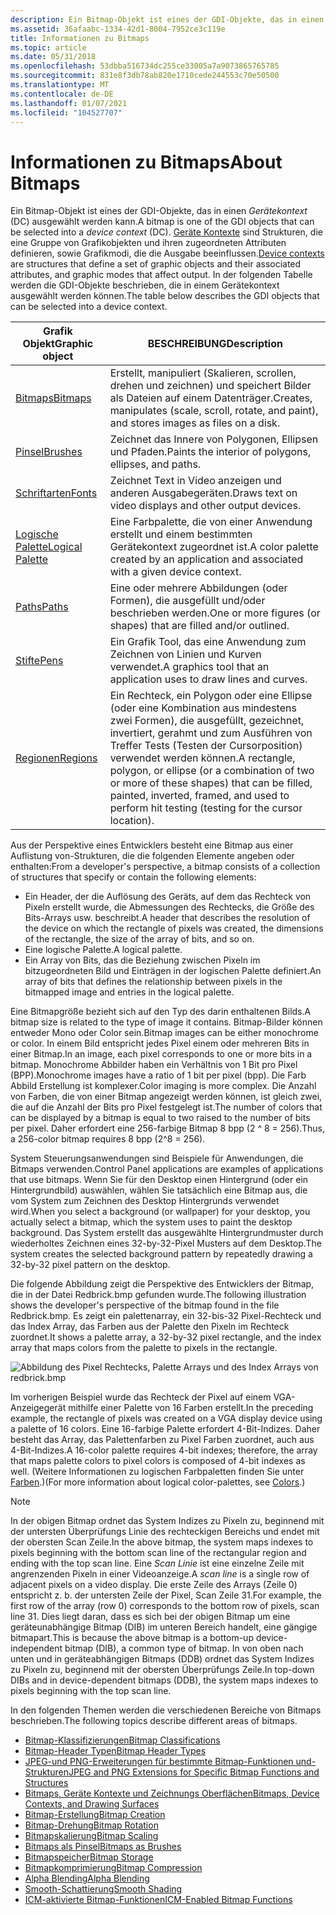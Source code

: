 ```yaml
---
description: Ein Bitmap-Objekt ist eines der GDI-Objekte, das in einen Gerätekontext (DC) ausgewählt werden kann.
ms.assetid: 36afaabc-1334-42d1-8004-7952ce3c119e
title: Informationen zu Bitmaps
ms.topic: article
ms.date: 05/31/2018
ms.openlocfilehash: 53dbba516734dc255ce33005a7a9073865765785
ms.sourcegitcommit: 831e8f3db78ab820e1710cede244553c70e50500
ms.translationtype: MT
ms.contentlocale: de-DE
ms.lasthandoff: 01/07/2021
ms.locfileid: "104527707"
---
```

# <a name="about-bitmaps"></a><span data-ttu-id="91026-103">Informationen zu Bitmaps</span><span class="sxs-lookup"><span data-stu-id="91026-103">About Bitmaps</span></span>

<span data-ttu-id="91026-104">Ein Bitmap-Objekt ist eines der GDI-Objekte, das in einen *Gerätekontext* (DC) ausgewählt werden kann.</span><span class="sxs-lookup"><span data-stu-id="91026-104">A bitmap is one of the GDI objects that can be selected into a *device context* (DC).</span></span> <span data-ttu-id="91026-105">[Geräte Kontexte](device-contexts.md) sind Strukturen, die eine Gruppe von Grafikobjekten und ihren zugeordneten Attributen definieren, sowie Grafikmodi, die die Ausgabe beeinflussen.</span><span class="sxs-lookup"><span data-stu-id="91026-105">[Device contexts](device-contexts.md) are structures that define a set of graphic objects and their associated attributes, and graphic modes that affect output.</span></span> <span data-ttu-id="91026-106">In der folgenden Tabelle werden die GDI-Objekte beschrieben, die in einem Gerätekontext ausgewählt werden können.</span><span class="sxs-lookup"><span data-stu-id="91026-106">The table below describes the GDI objects that can be selected into a device context.</span></span>



| <span data-ttu-id="91026-107">Grafik Objekt</span><span class="sxs-lookup"><span data-stu-id="91026-107">Graphic object</span></span>                         | <span data-ttu-id="91026-108">BESCHREIBUNG</span><span class="sxs-lookup"><span data-stu-id="91026-108">Description</span></span>                                                                                                                                                                                          |
|----------------------------------------|------------------------------------------------------------------------------------------------------------------------------------------------------------------------------------------------------|
| [<span data-ttu-id="91026-109">Bitmaps</span><span class="sxs-lookup"><span data-stu-id="91026-109">Bitmaps</span></span>](bitmaps.md)                 | <span data-ttu-id="91026-110">Erstellt, manipuliert (Skalieren, scrollen, drehen und zeichnen) und speichert Bilder als Dateien auf einem Datenträger.</span><span class="sxs-lookup"><span data-stu-id="91026-110">Creates, manipulates (scale, scroll, rotate, and paint), and stores images as files on a disk.</span></span>                                                                                                       |
| [<span data-ttu-id="91026-111">Pinsel</span><span class="sxs-lookup"><span data-stu-id="91026-111">Brushes</span></span>](brushes.md)                 | <span data-ttu-id="91026-112">Zeichnet das Innere von Polygonen, Ellipsen und Pfaden.</span><span class="sxs-lookup"><span data-stu-id="91026-112">Paints the interior of polygons, ellipses, and paths.</span></span>                                                                                                                                                |
| [<span data-ttu-id="91026-113">Schriftarten</span><span class="sxs-lookup"><span data-stu-id="91026-113">Fonts</span></span>](fonts-and-text.md)            | <span data-ttu-id="91026-114">Zeichnet Text in Video anzeigen und anderen Ausgabegeräten.</span><span class="sxs-lookup"><span data-stu-id="91026-114">Draws text on video displays and other output devices.</span></span>                                                                                                                                               |
| [<span data-ttu-id="91026-115">Logische Palette</span><span class="sxs-lookup"><span data-stu-id="91026-115">Logical Palette</span></span>](logical-palette.md) | <span data-ttu-id="91026-116">Eine Farbpalette, die von einer Anwendung erstellt und einem bestimmten Gerätekontext zugeordnet ist.</span><span class="sxs-lookup"><span data-stu-id="91026-116">A color palette created by an application and associated with a given device context.</span></span>                                                                                                                |
| [<span data-ttu-id="91026-117">Paths</span><span class="sxs-lookup"><span data-stu-id="91026-117">Paths</span></span>](paths.md)                     | <span data-ttu-id="91026-118">Eine oder mehrere Abbildungen (oder Formen), die ausgefüllt und/oder beschrieben werden.</span><span class="sxs-lookup"><span data-stu-id="91026-118">One or more figures (or shapes) that are filled and/or outlined.</span></span>                                                                                                                                     |
| [<span data-ttu-id="91026-119">Stifte</span><span class="sxs-lookup"><span data-stu-id="91026-119">Pens</span></span>](pens.md)                       | <span data-ttu-id="91026-120">Ein Grafik Tool, das eine Anwendung zum Zeichnen von Linien und Kurven verwendet.</span><span class="sxs-lookup"><span data-stu-id="91026-120">A graphics tool that an application uses to draw lines and curves.</span></span>                                                                                                                                   |
| [<span data-ttu-id="91026-121">Regionen</span><span class="sxs-lookup"><span data-stu-id="91026-121">Regions</span></span>](regions.md)                 | <span data-ttu-id="91026-122">Ein Rechteck, ein Polygon oder eine Ellipse (oder eine Kombination aus mindestens zwei Formen), die ausgefüllt, gezeichnet, invertiert, gerahmt und zum Ausführen von Treffer Tests (Testen der Cursorposition) verwendet werden können.</span><span class="sxs-lookup"><span data-stu-id="91026-122">A rectangle, polygon, or ellipse (or a combination of two or more of these shapes) that can be filled, painted, inverted, framed, and used to perform hit testing (testing for the cursor location).</span></span> |



 

<span data-ttu-id="91026-123">Aus der Perspektive eines Entwicklers besteht eine Bitmap aus einer Auflistung von-Strukturen, die die folgenden Elemente angeben oder enthalten:</span><span class="sxs-lookup"><span data-stu-id="91026-123">From a developer's perspective, a bitmap consists of a collection of structures that specify or contain the following elements:</span></span>

-   <span data-ttu-id="91026-124">Ein Header, der die Auflösung des Geräts, auf dem das Rechteck von Pixeln erstellt wurde, die Abmessungen des Rechtecks, die Größe des Bits-Arrays usw. beschreibt.</span><span class="sxs-lookup"><span data-stu-id="91026-124">A header that describes the resolution of the device on which the rectangle of pixels was created, the dimensions of the rectangle, the size of the array of bits, and so on.</span></span>
-   <span data-ttu-id="91026-125">Eine logische Palette.</span><span class="sxs-lookup"><span data-stu-id="91026-125">A logical palette.</span></span>
-   <span data-ttu-id="91026-126">Ein Array von Bits, das die Beziehung zwischen Pixeln im bitzugeordneten Bild und Einträgen in der logischen Palette definiert.</span><span class="sxs-lookup"><span data-stu-id="91026-126">An array of bits that defines the relationship between pixels in the bitmapped image and entries in the logical palette.</span></span>

<span data-ttu-id="91026-127">Eine Bitmapgröße bezieht sich auf den Typ des darin enthaltenen Bilds.</span><span class="sxs-lookup"><span data-stu-id="91026-127">A bitmap size is related to the type of image it contains.</span></span> <span data-ttu-id="91026-128">Bitmap-Bilder können entweder Mono oder Color sein.</span><span class="sxs-lookup"><span data-stu-id="91026-128">Bitmap images can be either monochrome or color.</span></span> <span data-ttu-id="91026-129">In einem Bild entspricht jedes Pixel einem oder mehreren Bits in einer Bitmap.</span><span class="sxs-lookup"><span data-stu-id="91026-129">In an image, each pixel corresponds to one or more bits in a bitmap.</span></span> <span data-ttu-id="91026-130">Monochrome Abbilder haben ein Verhältnis von 1 Bit pro Pixel (BPP).</span><span class="sxs-lookup"><span data-stu-id="91026-130">Monochrome images have a ratio of 1 bit per pixel (bpp).</span></span> <span data-ttu-id="91026-131">Die Farb Abbild Erstellung ist komplexer.</span><span class="sxs-lookup"><span data-stu-id="91026-131">Color imaging is more complex.</span></span> <span data-ttu-id="91026-132">Die Anzahl von Farben, die von einer Bitmap angezeigt werden können, ist gleich zwei, die auf die Anzahl der Bits pro Pixel festgelegt ist.</span><span class="sxs-lookup"><span data-stu-id="91026-132">The number of colors that can be displayed by a bitmap is equal to two raised to the number of bits per pixel.</span></span> <span data-ttu-id="91026-133">Daher erfordert eine 256-farbige Bitmap 8 bpp (2 ^ 8 = 256).</span><span class="sxs-lookup"><span data-stu-id="91026-133">Thus, a 256-color bitmap requires 8 bpp (2^8 = 256).</span></span>

<span data-ttu-id="91026-134">System Steuerungsanwendungen sind Beispiele für Anwendungen, die Bitmaps verwenden.</span><span class="sxs-lookup"><span data-stu-id="91026-134">Control Panel applications are examples of applications that use bitmaps.</span></span> <span data-ttu-id="91026-135">Wenn Sie für den Desktop einen Hintergrund (oder ein Hintergrundbild) auswählen, wählen Sie tatsächlich eine Bitmap aus, die vom System zum Zeichnen des Desktop Hintergrunds verwendet wird.</span><span class="sxs-lookup"><span data-stu-id="91026-135">When you select a background (or wallpaper) for your desktop, you actually select a bitmap, which the system uses to paint the desktop background.</span></span> <span data-ttu-id="91026-136">Das System erstellt das ausgewählte Hintergrundmuster durch wiederholtes Zeichnen eines 32-by-32-Pixel Musters auf dem Desktop.</span><span class="sxs-lookup"><span data-stu-id="91026-136">The system creates the selected background pattern by repeatedly drawing a 32-by-32 pixel pattern on the desktop.</span></span>

<span data-ttu-id="91026-137">Die folgende Abbildung zeigt die Perspektive des Entwicklers der Bitmap, die in der Datei Redbrick.bmp gefunden wurde.</span><span class="sxs-lookup"><span data-stu-id="91026-137">The following illustration shows the developer's perspective of the bitmap found in the file Redbrick.bmp.</span></span> <span data-ttu-id="91026-138">Es zeigt ein palettenarray, ein 32-bis-32 Pixel-Rechteck und das Index Array, das Farben aus der Palette den Pixeln im Rechteck zuordnet.</span><span class="sxs-lookup"><span data-stu-id="91026-138">It shows a palette array, a 32-by-32 pixel rectangle, and the index array that maps colors from the palette to pixels in the rectangle.</span></span>

![Abbildung des Pixel Rechtecks, Palette Arrays und des Index Arrays von redbrick.bmp](images/csbmp-01.png)

<span data-ttu-id="91026-140">Im vorherigen Beispiel wurde das Rechteck der Pixel auf einem VGA-Anzeigegerät mithilfe einer Palette von 16 Farben erstellt.</span><span class="sxs-lookup"><span data-stu-id="91026-140">In the preceding example, the rectangle of pixels was created on a VGA display device using a palette of 16 colors.</span></span> <span data-ttu-id="91026-141">Eine 16-farbige Palette erfordert 4-Bit-Indizes. Daher besteht das Array, das Palettenfarben zu Pixel Farben zuordnet, auch aus 4-Bit-Indizes.</span><span class="sxs-lookup"><span data-stu-id="91026-141">A 16-color palette requires 4-bit indexes; therefore, the array that maps palette colors to pixel colors is composed of 4-bit indexes as well.</span></span> <span data-ttu-id="91026-142">(Weitere Informationen zu logischen Farbpaletten finden Sie unter [Farben](colors.md).)</span><span class="sxs-lookup"><span data-stu-id="91026-142">(For more information about logical color-palettes, see [Colors](colors.md).)</span></span>

> [!Note]
>
> <span data-ttu-id="91026-143">In der obigen Bitmap ordnet das System Indizes zu Pixeln zu, beginnend mit der untersten Überprüfungs Linie des rechteckigen Bereichs und endet mit der obersten Scan Zeile.</span><span class="sxs-lookup"><span data-stu-id="91026-143">In the above bitmap, the system maps indexes to pixels beginning with the bottom scan line of the rectangular region and ending with the top scan line.</span></span> <span data-ttu-id="91026-144">Eine *Scan Linie* ist eine einzelne Zeile mit angrenzenden Pixeln in einer Videoanzeige.</span><span class="sxs-lookup"><span data-stu-id="91026-144">A *scan line* is a single row of adjacent pixels on a video display.</span></span> <span data-ttu-id="91026-145">Die erste Zeile des Arrays (Zeile 0) entspricht z. b. der untersten Zeile der Pixel, Scan Zeile 31.</span><span class="sxs-lookup"><span data-stu-id="91026-145">For example, the first row of the array (row 0) corresponds to the bottom row of pixels, scan line 31.</span></span> <span data-ttu-id="91026-146">Dies liegt daran, dass es sich bei der obigen Bitmap um eine geräteunabhängige Bitmap (DIB) im unteren Bereich handelt, eine gängige bitmapart.</span><span class="sxs-lookup"><span data-stu-id="91026-146">This is because the above bitmap is a bottom-up device-independent bitmap (DIB), a common type of bitmap.</span></span> <span data-ttu-id="91026-147">In von oben nach unten und in geräteabhängigen Bitmaps (DDB) ordnet das System Indizes zu Pixeln zu, beginnend mit der obersten Überprüfungs Zeile.</span><span class="sxs-lookup"><span data-stu-id="91026-147">In top-down DIBs and in device-dependent bitmaps (DDB), the system maps indexes to pixels beginning with the top scan line.</span></span>

 

<span data-ttu-id="91026-148">In den folgenden Themen werden die verschiedenen Bereiche von Bitmaps beschrieben.</span><span class="sxs-lookup"><span data-stu-id="91026-148">The following topics describe different areas of bitmaps.</span></span>

-   [<span data-ttu-id="91026-149">Bitmap-Klassifizierungen</span><span class="sxs-lookup"><span data-stu-id="91026-149">Bitmap Classifications</span></span>](bitmap-classifications.md)
-   [<span data-ttu-id="91026-150">Bitmap-Header Typen</span><span class="sxs-lookup"><span data-stu-id="91026-150">Bitmap Header Types</span></span>](bitmap-header-types.md)
-   [<span data-ttu-id="91026-151">JPEG-und PNG-Erweiterungen für bestimmte Bitmap-Funktionen und-Strukturen</span><span class="sxs-lookup"><span data-stu-id="91026-151">JPEG and PNG Extensions for Specific Bitmap Functions and Structures</span></span>](jpeg-and-png-extensions-for-specific-bitmap-functions-and-structures.md)
-   [<span data-ttu-id="91026-152">Bitmaps, Geräte Kontexte und Zeichnungs Oberflächen</span><span class="sxs-lookup"><span data-stu-id="91026-152">Bitmaps, Device Contexts, and Drawing Surfaces</span></span>](bitmaps--device-contexts--and-drawing-surfaces.md)
-   [<span data-ttu-id="91026-153">Bitmap-Erstellung</span><span class="sxs-lookup"><span data-stu-id="91026-153">Bitmap Creation</span></span>](bitmap-creation.md)
-   [<span data-ttu-id="91026-154">Bitmap-Drehung</span><span class="sxs-lookup"><span data-stu-id="91026-154">Bitmap Rotation</span></span>](bitmap-rotation.md)
-   [<span data-ttu-id="91026-155">Bitmapskalierung</span><span class="sxs-lookup"><span data-stu-id="91026-155">Bitmap Scaling</span></span>](bitmap-scaling.md)
-   [<span data-ttu-id="91026-156">Bitmaps als Pinsel</span><span class="sxs-lookup"><span data-stu-id="91026-156">Bitmaps as Brushes</span></span>](bitmaps-as-brushes.md)
-   [<span data-ttu-id="91026-157">Bitmapspeicher</span><span class="sxs-lookup"><span data-stu-id="91026-157">Bitmap Storage</span></span>](bitmap-storage.md)
-   [<span data-ttu-id="91026-158">Bitmapkomprimierung</span><span class="sxs-lookup"><span data-stu-id="91026-158">Bitmap Compression</span></span>](bitmap-compression.md)
-   [<span data-ttu-id="91026-159">Alpha Blending</span><span class="sxs-lookup"><span data-stu-id="91026-159">Alpha Blending</span></span>](alpha-blending.md)
-   [<span data-ttu-id="91026-160">Smooth-Schattierung</span><span class="sxs-lookup"><span data-stu-id="91026-160">Smooth Shading</span></span>](smooth-shading.md)
-   [<span data-ttu-id="91026-161">ICM-aktivierte Bitmap-Funktionen</span><span class="sxs-lookup"><span data-stu-id="91026-161">ICM-Enabled Bitmap Functions</span></span>](icm-enabled-bitmap-functions.md)

 

 



